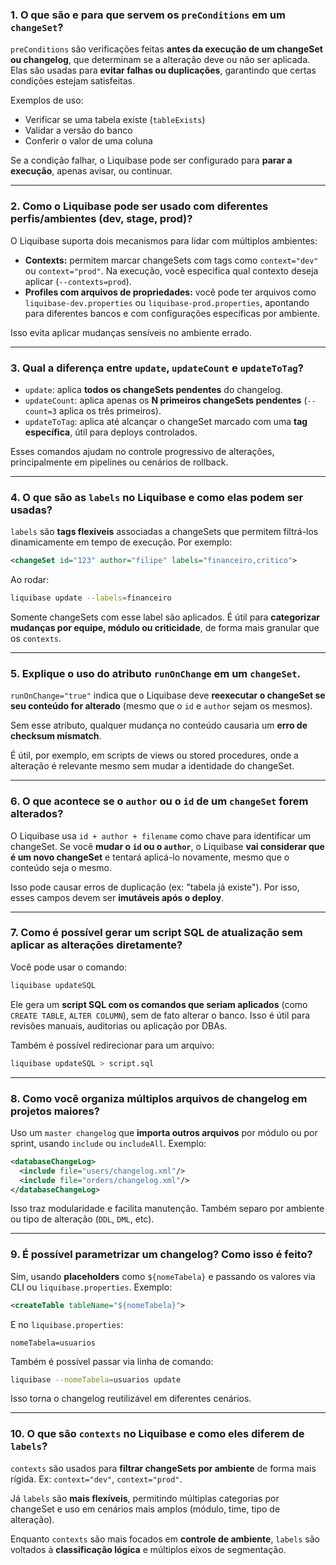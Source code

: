 ### 1. **O que são e para que servem os `preConditions` em um `changeSet`?**

`preConditions` são verificações feitas **antes da execução de um changeSet ou changelog**, que determinam se a alteração deve ou não ser aplicada. Elas são usadas para **evitar falhas ou duplicações**, garantindo que certas condições estejam satisfeitas.

Exemplos de uso:

* Verificar se uma tabela existe (`tableExists`)
* Validar a versão do banco
* Conferir o valor de uma coluna

Se a condição falhar, o Liquibase pode ser configurado para **parar a execução**, apenas avisar, ou continuar.

---

### 2. **Como o Liquibase pode ser usado com diferentes perfis/ambientes (dev, stage, prod)?**

O Liquibase suporta dois mecanismos para lidar com múltiplos ambientes:

* **Contexts:** permitem marcar changeSets com tags como `context="dev"` ou `context="prod"`. Na execução, você especifica qual contexto deseja aplicar (`--contexts=prod`).
* **Profiles com arquivos de propriedades:** você pode ter arquivos como `liquibase-dev.properties` ou `liquibase-prod.properties`, apontando para diferentes bancos e com configurações específicas por ambiente.

Isso evita aplicar mudanças sensíveis no ambiente errado.

---

### 3. **Qual a diferença entre `update`, `updateCount` e `updateToTag`?**

* `update`: aplica **todos os changeSets pendentes** do changelog.
* `updateCount`: aplica apenas os **N primeiros changeSets pendentes** (`--count=3` aplica os três primeiros).
* `updateToTag`: aplica até alcançar o changeSet marcado com uma **tag específica**, útil para deploys controlados.

Esses comandos ajudam no controle progressivo de alterações, principalmente em pipelines ou cenários de rollback.

---

### 4. **O que são as `labels` no Liquibase e como elas podem ser usadas?**

`labels` são **tags flexíveis** associadas a changeSets que permitem filtrá-los dinamicamente em tempo de execução. Por exemplo:

```xml
<changeSet id="123" author="filipe" labels="financeiro,critico">
```

Ao rodar:

```bash
liquibase update --labels=financeiro
```

Somente changeSets com esse label são aplicados. É útil para **categorizar mudanças por equipe, módulo ou criticidade**, de forma mais granular que os `contexts`.

---

### 5. **Explique o uso do atributo `runOnChange` em um `changeSet`.**

`runOnChange="true"` indica que o Liquibase deve **reexecutar o changeSet se seu conteúdo for alterado** (mesmo que o `id` e `author` sejam os mesmos).

Sem esse atributo, qualquer mudança no conteúdo causaria um **erro de checksum mismatch**.

É útil, por exemplo, em scripts de views ou stored procedures, onde a alteração é relevante mesmo sem mudar a identidade do changeSet.

---

### 6. **O que acontece se o `author` ou o `id` de um `changeSet` forem alterados?**

O Liquibase usa `id + author + filename` como chave para identificar um changeSet. Se você **mudar o `id` ou o `author`**, o Liquibase **vai considerar que é um novo changeSet** e tentará aplicá-lo novamente, mesmo que o conteúdo seja o mesmo.

Isso pode causar erros de duplicação (ex: "tabela já existe"). Por isso, esses campos devem ser **imutáveis após o deploy**.

---

### 7. **Como é possível gerar um script SQL de atualização sem aplicar as alterações diretamente?**

Você pode usar o comando:

```bash
liquibase updateSQL
```

Ele gera um **script SQL com os comandos que seriam aplicados** (como `CREATE TABLE`, `ALTER COLUMN`), sem de fato alterar o banco. Isso é útil para revisões manuais, auditorias ou aplicação por DBAs.

Também é possível redirecionar para um arquivo:

```bash
liquibase updateSQL > script.sql
```

---

### 8. **Como você organiza múltiplos arquivos de changelog em projetos maiores?**

Uso um `master changelog` que **importa outros arquivos** por módulo ou por sprint, usando `include` ou `includeAll`. Exemplo:

```xml
<databaseChangeLog>
  <include file="users/changelog.xml"/>
  <include file="orders/changelog.xml"/>
</databaseChangeLog>
```

Isso traz modularidade e facilita manutenção. Também separo por ambiente ou tipo de alteração (`DDL`, `DML`, etc).

---

### 9. **É possível parametrizar um changelog? Como isso é feito?**

Sim, usando **placeholders** como `${nomeTabela}` e passando os valores via CLI ou `liquibase.properties`. Exemplo:

```xml
<createTable tableName="${nomeTabela}">
```

E no `liquibase.properties`:

```properties
nomeTabela=usuarios
```

Também é possível passar via linha de comando:

```bash
liquibase --nomeTabela=usuarios update
```

Isso torna o changelog reutilizável em diferentes cenários.

---

### 10. **O que são `contexts` no Liquibase e como eles diferem de `labels`?**

`contexts` são usados para **filtrar changeSets por ambiente** de forma mais rígida. Ex: `context="dev"`, `context="prod"`.

Já `labels` são **mais flexíveis**, permitindo múltiplas categorias por changeSet e uso em cenários mais amplos (módulo, time, tipo de alteração).

Enquanto `contexts` são mais focados em **controle de ambiente**, `labels` são voltados à **classificação lógica** e múltiplos eixos de segmentação.
